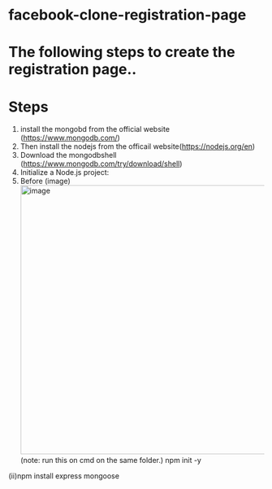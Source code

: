 # facebook-clone-registration-page

# The following steps to create the registration page..

# Steps
1. install the mongobd from the official website (https://www.mongodb.com/)
2. Then install the nodejs from the officail website(https://nodejs.org/en)
3. Download the mongodbshell (https://www.mongodb.com/try/download/shell)
4. Initialize a Node.js project:
5. Before (image)
   <img width="529" alt="image" src="https://github.com/ramesh24072001/facebook-clone-registration-page/assets/139547072/2a07c7a6-cc58-4e7c-8321-25bb93530524">
   (note: run this on cmd on the same folder.) npm init -y
   
(ii)npm install express mongoose
   
